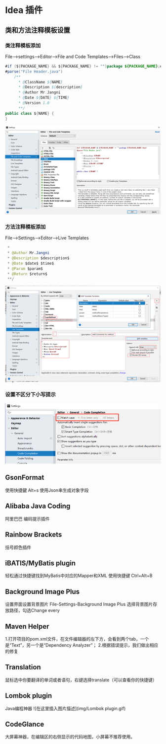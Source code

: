 # Idea 插件
## 类和方法注释模板设置
### 类注释模板添加
File-->settings-->Editor-->File and Code Templates-->Files-->Class
```java
#if (${PACKAGE_NAME} && ${PACKAGE_NAME} != "")package ${PACKAGE_NAME};#end
#parse("File Header.java")
    /**
      * @ClassName ${NAME}
      * @Description ${description}
      * @Author Mr.Jangni
      * @Date ${DATE} ${TIME}
      * @Version 1.0
      **/
public class ${NAME} {
}
```
![实例](img\set_class.png)
### 方法注释模板添加
File-->Settings-->Editor-->Live Templates
```java
 *
 * @Author Mr.Jangni
 * @Description $description$
 * @Date $date$ $time$
 * @Param $param$
 * @Return $return$
 **/
```
![实例](img\set_method.png)
### 设置不区分下小写提示
![实例](img/daxiaoxie.png)
## GsonFormat
使用快捷鍵 Alt+s
使用Json串生成对象字段
## Alibaba Java Coding
阿里巴巴 编码提示插件
## Rainbow Brackets
括号颜色插件
## iBATIS/MyBatis plugin
轻松通过快捷键找到MyBatis中对应的Mapper和XML
使用快捷键 Ctrl+Alt+B
## Background Image Plus
设置界面设置背景图片
File-Settings-Background Image Plus
选择背景图片存放路径，勾选Change every
## Maven Helper
1.打开项目的pom.xml文件，在文件编辑器的左下方，会看到两个tab，一个是“Text”，另一个是“Dependency Analyzer”；
2.根据错误提示，我们做出相应的修复
## Translation
鼠标选中你要翻译的单词或者语句，右键选择translate（可以查看你的快捷键）
## Lombok plugin
Java编程神器
![在这里插入图片描述](img/Lombok plugin.gif)
## CodeGlance
大屏幕神器，在编辑区的右侧显示的代码地图，小屏幕不推荐使用。

